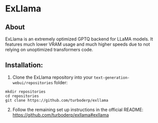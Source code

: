 # ExLlama

## About

ExLlama is an extremely optimized GPTQ backend for LLaMA models. It features much lower VRAM usage and much higher speeds due to not relying on unoptimized transformers code.

## Installation:

1) Clone the ExLlama repository into your `text-generation-webui/repositories` folder:

```
mkdir repositories
cd repositories
git clone https://github.com/turboderp/exllama
```

2) Follow the remaining set up instructions in the official README: https://github.com/turboderp/exllama#exllama
